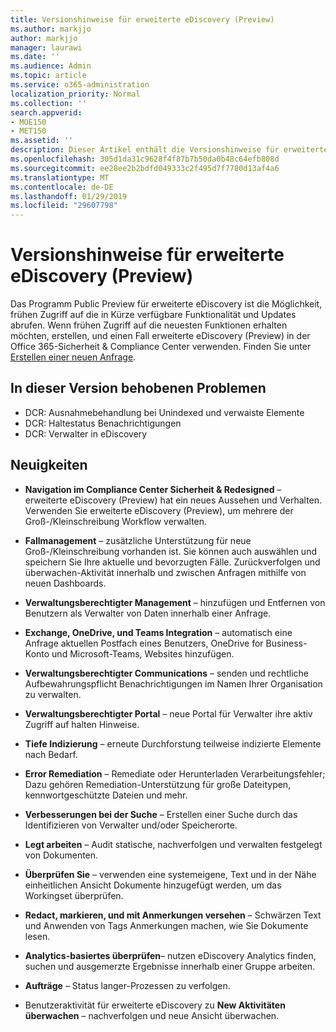 ```yaml
---
title: Versionshinweise für erweiterte eDiscovery (Preview)
ms.author: markjjo
author: markjjo
manager: laurawi
ms.date: ''
ms.audience: Admin
ms.topic: article
ms.service: o365-administration
localization_priority: Normal
ms.collection: ''
search.appverid:
- MOE150
- MET150
ms.assetid: ''
description: Dieser Artikel enthält die Versionshinweise für erweiterte eDiscovery (Preview).
ms.openlocfilehash: 305d1da31c9628f4f87b7b50da0b48c64efb808d
ms.sourcegitcommit: ee28ee2b2bdfd049333c2f495d7f7780d13af4a6
ms.translationtype: MT
ms.contentlocale: de-DE
ms.lasthandoff: 01/29/2019
ms.locfileid: "29607798"
---
```

# <a name="release-notes-for-advanced-ediscovery-preview"></a>Versionshinweise für erweiterte eDiscovery (Preview)

Das Programm Public Preview für erweiterte eDiscovery ist die Möglichkeit, frühen Zugriff auf die in Kürze verfügbare Funktionalität und Updates abrufen. Wenn frühen Zugriff auf die neuesten Funktionen erhalten möchten, erstellen, und einen Fall erweiterte eDiscovery (Preview) in der Office 365-Sicherheit & Compliance Center verwenden. Finden Sie unter [Erstellen einer neuen Anfrage](create-new-ediscovery-case.md).

## <a name="issues-fixed-in-this-release"></a>In dieser Version behobenen Problemen

- DCR: Ausnahmebehandlung bei Unindexed und verwaiste Elemente
- DCR: Haltestatus Benachrichtigungen
- DCR: Verwalter in eDiscovery

## <a name="whats-new"></a>Neuigkeiten

- **Navigation im Compliance Center Sicherheit & Redesigned** – erweiterte eDiscovery (Preview) hat ein neues Aussehen und Verhalten. Verwenden Sie erweiterte eDiscovery (Preview), um mehrere der Groß-/Kleinschreibung Workflow verwalten.

- **Fallmanagement** – zusätzliche Unterstützung für neue Groß-/Kleinschreibung vorhanden ist. Sie können auch auswählen und speichern Sie Ihre aktuelle und bevorzugten Fälle. Zurückverfolgen und überwachen-Aktivität innerhalb und zwischen Anfragen mithilfe von neuen Dashboards.

- **Verwaltungsberechtigter Management** – hinzufügen und Entfernen von Benutzern als Verwalter von Daten innerhalb einer Anfrage.

- **Exchange, OneDrive, und Teams Integration** – automatisch eine Anfrage aktuellen Postfach eines Benutzers, OneDrive for Business-Konto und Microsoft-Teams, Websites hinzufügen. 

- **Verwaltungsberechtigter Communications** – senden und rechtliche Aufbewahrungspflicht Benachrichtigungen im Namen Ihrer Organisation zu verwalten.

- **Verwaltungsberechtigter Portal** – neue Portal für Verwalter ihre aktiv Zugriff auf halten Hinweise.

- **Tiefe Indizierung** – erneute Durchforstung teilweise indizierte Elemente nach Bedarf.

- **Error Remediation** – Remediate oder Herunterladen Verarbeitungsfehler; Dazu gehören Remediation-Unterstützung für große Dateitypen, kennwortgeschützte Dateien und mehr. 

- **Verbesserungen bei der Suche** – Erstellen einer Suche durch das Identifizieren von Verwalter und/oder Speicherorte.

- **Legt arbeiten** – Audit statische, nachverfolgen und verwalten festgelegt von Dokumenten.

- **Überprüfen Sie** – verwenden eine systemeigene, Text und in der Nähe einheitlichen Ansicht Dokumente hinzugefügt werden, um das Workingset überprüfen.

- **Redact, markieren, und mit Anmerkungen versehen** – Schwärzen Text und Anwenden von Tags Anmerkungen machen, wie Sie Dokumente lesen.
  
- **Analytics-basiertes überprüfen**– nutzen eDiscovery Analytics finden, suchen und ausgemerzte Ergebnisse innerhalb einer Gruppe arbeiten.

- **Aufträge** – Status langer-Prozessen zu verfolgen.

- Benutzeraktivität für erweiterte eDiscovery zu **New Aktivitäten überwachen** – nachverfolgen und neue Ansicht überwachen.
